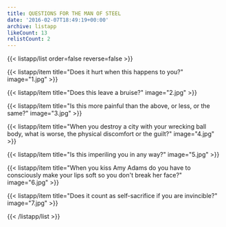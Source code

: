 ```yaml
---
title: QUESTIONS FOR THE MAN OF STEEL
date: '2016-02-07T18:49:19+00:00'
archive: listapp
likeCount: 13
relistCount: 2
---
```


<!--more-->

{{< listapp/list order=false reverse=false >}}

   {{< listapp/item title="Does it hurt when this happens to you?"
      image="1.jpg" >}}

   {{< listapp/item title="Does this leave a bruise?"
      image="2.jpg" >}}

   {{< listapp/item title="Is this more painful than the above, or less, or the same?"
      image="3.jpg" >}}

   {{< listapp/item title="When you destroy a city with your wrecking ball body, what is worse, the physical discomfort or the guilt?"
      image="4.jpg" >}}

   {{< listapp/item title="Is this imperiling you in any way?"
      image="5.jpg" >}}

   {{< listapp/item title="When you kiss Amy Adams do you have to consciously make your lips soft so you don't break her face?"
      image="6.jpg" >}}

   {{< listapp/item title="Does it count as self-sacrifice if you are invincible?"
      image="7.jpg" >}}

{{< /listapp/list >}}
